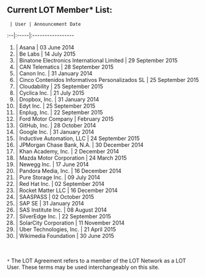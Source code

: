## Current LOT Member* List:

 	 | User | Announcement Date
:--|:-----|:----------------- 	
1. | Asana | 03 June 2014
2. | Be Labs | 14 July 2015
3. | Binatone Electronics International Limited | 29 September 2015
4. | CAN Telematics | 28 September 2015
5. |	Canon Inc. | 31 January 2014
6. | Cinco Contenidos Informativos Personalizados SL | 25 September 2015
7. | Cloudability | 25 September 2015
8. | Cyclica Inc. | 21 July 2015
9. |	Dropbox, Inc. | 31 January 2014
10. | Edyt Inc. | 25 September 2015
11. | Enplug, Inc. | 22 September 2015
12. | Ford Motor Company | February 2015
13. |	GitHub, Inc. | 28 October 2014
14. |	Google Inc. | 31 January 2014
15. | Inductive Automation, LLC | 24 September 2015
16. | JPMorgan Chase Bank, N.A. | 30 December 2014
17. |	Khan Academy, Inc. | 2 December 2014
18. | Mazda Motor Corporation | 24 March 2015
19. |	Newegg Inc. | 17 June 2014
20. | Pandora Media, Inc. | 16 December 2014 
21. |	Pure Storage Inc. | 09 July 2014
22. |	Red Hat Inc. | 02 September 2014
23. | Rocket Matter LLC | 16 December 2014
24. | SAASPASS | 02 October 2015
25. |	SAP SE | 31 January 2014
26. |	SAS Institute Inc. | 08 August 2014
27. | SilverEdge Inc. | 22 September 2015
28. |	SolarCity Corporation | 11 November 2014
29. | Uber Technologies, Inc. | 21 April 2015
30. | Wikimedia Foundation | 30 June 2015

<br><br>`*` The LOT Agreement refers to a member of the LOT Network as a LOT User. These terms may be used interchangeably on this site. 
